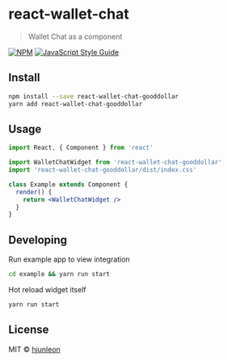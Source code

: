 # react-wallet-chat

> Wallet Chat as a component

[![NPM](https://img.shields.io/npm/v/react-wallet-chat.svg)](https://www.npmjs.com/package/react-wallet-chat) [![JavaScript Style Guide](https://img.shields.io/badge/code_style-standard-brightgreen.svg)](https://standardjs.com)

## Install

```bash
npm install --save react-wallet-chat-gooddollar
yarn add react-wallet-chat-gooddollar
```

## Usage

```jsx
import React, { Component } from 'react'

import WalletChatWidget from 'react-wallet-chat-gooddollar'
import 'react-wallet-chat-gooddollar/dist/index.css'

class Example extends Component {
  render() {
    return <WalletChatWidget />
  }
}
```

## Developing

Run example app to view integration

```bash
cd example && yarn run start
```

Hot reload widget itself

```bash
yarn run start
```


## License

MIT © [hjunleon](https://github.com/hjunleon)
